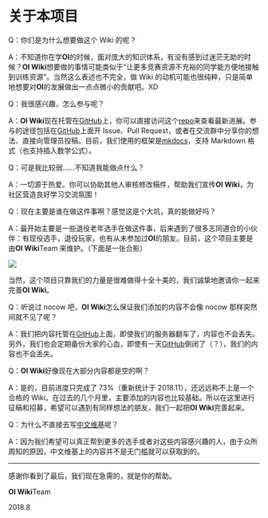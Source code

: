 # 关于本项目

Q：你们是为什么想要做这个 Wiki 的呢？

A：不知道你在学**OI**的时候，面对庞大的知识体系，有没有感到过迷茫无助的时候？**OI Wiki**想要做的事情可能类似于“让更多竞赛资源不充裕的同学能方便地接触到训练资源”。当然这么表述也不完全，做 Wiki 的动机可能也很纯粹，只是简单地想要对**OI**的发展做出一点点微小的贡献吧。XD

Q：我很感兴趣，怎么参与呢？

A：**OI Wiki**现在托管在[GitHub](https://github.com/24OI/OI-wiki)上，你可以直接访问这个[repo](https://github.com/24OI/OI-wiki)来查看最新进展。参与的途径包括在[GitHub](https://github.com/24OI/OI-wiki)上面开 Issue、Pull Request，或者在交流群中分享你的想法、直接向管理员投稿。目前，我们使用的框架是[mkdocs](https://mkdocs.readthedocs.io)，支持 Markdown 格式（也支持插入数学公式）。

Q：可是我比较弱……不知道我能做点什么？

A：一切源于热爱。你可以协助其他人审核修改稿件，帮助我们宣传**OI Wiki**，为社区营造良好学习交流氛围！

Q：现在主要是谁在做这件事啊？感觉这是个大坑，真的能做好吗？

A：最开始主要是一些退役老年选手在做这件事，后来遇到了很多志同道合的小伙伴：有现役选手，退役玩家，也有从未参加过**OI**的朋友。目前，这个项目主要是由**OI Wiki**Team 来维护。（下面是一张合影）

<a href="https://github.com/24OI/OI-wiki/graphs/contributors"><img src="https://opencollective.com/oi-wiki/contributors.svg?width=890&button=false" /></a>

当然，这个项目只靠我们的力量是很难做得十全十美的，我们诚挚地邀请你一起来完善**OI Wiki**。

Q：听说过 nocow 吧，**OI Wiki**怎么保证我们添加的内容不会像 nocow 那样突然间就不见了呢？

A：我们把内容托管在[GitHub](https://github.com/24OI/OI-wiki)上面，即使我们的服务器翻车了，内容也不会丢失。另外，我们也会定期备份大家的心血，即使有一天[GitHub](https://github.com/24OI/OI-wiki)倒闭了（？），我们的内容也不会丢失。

Q：**OI Wiki**好像现在大部分内容都是空的啊？

A：是的，目前进度只完成了 73%（重新统计于 2018.11），还远远称不上是一个合格的 Wiki。在过去的几个月里，主要添加的内容也比较基础。所以在这里进行征稿和招募，希望可以遇到有同样想法的朋友，我们一起把**OI Wiki**完善起来。

Q：为什么不直接去写[中文维基](https://zh.wikipedia.org/)呢？

A：因为我们希望可以真正帮到更多的选手或者对这些内容感兴趣的人，由于众所周知的原因，中文维基上的内容并不是无门槛就可以获取到的。

* * *

感谢你看到了最后，我们现在急需的，就是你的帮助。

**OI Wiki**Team

2018.8
